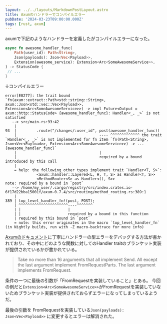 ```yaml
---
layout: ../../layouts/MarkdownPostLayout.astro
title: Axumのハンドラーでコンパイルエラー
pubDate: '2024-03-23T09:00:00.000Z'
tags: [rust, axum]
---
```


axumで下記のようなハンドラーを定義したがコンパイルエラーになった。

```rust
async fn awesome_handler_func(
    Path(user_id): Path<String>,
    Json(payloads): Json<Vec<Payload>>,
    Extension(awesome_service): Extension<Arc<SomeAwesomeService>>,
) -> StatusCode {
 // ...
}
```

↓コンパイルエラー

```
error[E0277]: the trait bound `fn(axum::extract::Path<std::string::String>, axum::Json<std::vec::Vec<Payload>>, Extension<Arc<SomeAwesomeService>>) -> impl Future<Output = axum::http::StatusCode> {awesome_handler_func}: Handler<_, _>` is not satisfied
   --> src/main.rs:93:42
    |
93  |         .route("/changes/:user_id", post(awesome_handler_func))
    |                                     ---- ^^^^^^^^^^^^^ the trait `Handler<_, _>` is not implemented for fn item `fn(Path<String>, Json<Vec<Payload>>, Extension<Arc<SomeAwesomeService>>) -> ... {awesome_handler_func}`
    |                                     |
    |                                     required by a bound introduced by this call
    |
    = help: the following other types implement trait `Handler<T, S>`:
              <axum::handler::Layered<L, H, T, S> as Handler<T, S>>
              <MethodRouter<S> as Handler<(), S>>
note: required by a bound in `post`
   --> /home/my_user/.cargo/registry/src/index.crates.io-6f17d22bba15001f/axum-0.7.4/src/routing/method_routing.rs:389:1
    |
389 | top_level_handler_fn!(post, POST);
    | ^^^^^^^^^^^^^^^^^^^^^^----^^^^^^^
    | |                     |
    | |                     required by a bound in this function
    | required by this bound in `post`
    = note: this error originates in the macro `top_level_handler_fn` (in Nightly builds, run with -Z macro-backtrace for more info)

```


[Axumのドキュメント](https://docs.rs/axum/latest/axum/handler/trait.Handler.html#debugging-handler-type-errors)に丁寧にハンドラーの型エラーをデバッグする方法が書かれており、その中にどのような関数に対してのHandler traitのブランケット実装が提供されているかが書かれている。

> Take no more than 16 arguments that all implement Send.
All except the last argument implement FromRequestParts.
The last argument implements FromRequest.

条件の一つに最後の引数が「FromRequestを実装していること」とある。
今回の例だと`Extension<Arc<SomeAwesomeService>>`がFromRequestを実装していないためブランケット実装が提供されておらずエラーになってしまっているようだ。

最後の引数を FromRequestを実装している`Json(payloads): Json<Vec<Payload>>` に変更するとエラーは解消された。
